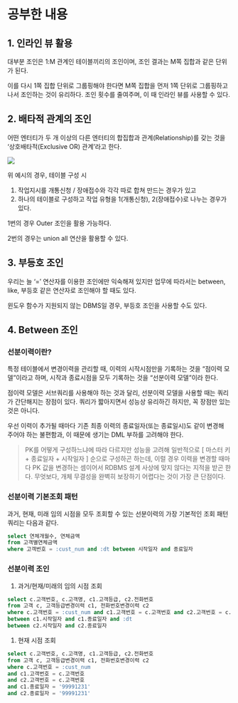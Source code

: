 # 공부한 내용

## 1. 인라인 뷰 활용

대부분 조인은 1:M 관계인 테이블끼리의 조인이며, 조인 결과는 M쪽 집합과 같은 단위가 된다.

이를 다시 1쪽 집합 단위로 그룹핑해야 한다면 M쪽 집합을 먼저 1쪽 단위로 그룹핑하고 나서 조인하는 것이 유리하다. 조인 횟수를 줄여주며, 이 때 인라인 뷰를 사용할 수 있다.

## 2. 배타적 관계의 조인

어떤 엔터티가 두 개 이상의 다른 엔터티의 합집합과 관계(Relationship)를 갖는 것을 ‘상호배타적(Exclusive OR) 관계’라고 한다.

![](https://dataonair.or.kr/publishing/img/knowledge/SQL_362.jpg)

위 예시의 경우, 테이블 구성 시

1. 작업지시를 개통신청 / 장애접수와 각각 따로 합쳐 만드는 경우가 있고
2. 하나의 테이블로 구성하고 작업 유형을 1(개통신청), 2(장애접수)로 나누는 경우가 있다.

1번의 경우 Outer 조인을 활용 가능하다.

2번의 경우는 union all 연산을 활용할 수 있다.

## 3. 부등호 조인

우리는 늘 ‘=’ 연산자를 이용한 조인에만 익숙해져 있지만 업무에 따라서는 between, like, 부등호 같은 연산자로 조인해야 할 때도 있다.

윈도우 함수가 지원되지 않는 DBMS일 경우, 부등호 조인을 사용할 수도 있다.

## 4. Between 조인

### 선분이력이란?

특정 테이블에서 변경이력을 관리할 때, 이력의 시작시점만을 기록하는 것을 “점이력 모델”이라고 하며, 시작과 종료시점을 모두 기록하는 것을 “선분이력 모델”이라 한다.

점이력 모델은 서브쿼리를 사용해야 하는 것과 달리, 선분이력 모델을 사용할 때는 쿼리가 간단해지는 장점이 있다. 쿼리가 짧아지면서 성능상 유리하긴 하지만, 꼭 장점만 있는 것은 아니다.

우선 이력이 추가될 때마다 기존 최종 이력의 종료일자(또는 종료일시)도 같이 변경해 주어야 하는 불편함과, 이 때문에 생기는 DML 부하를 고려해야 한다.

> PK를 어떻게 구성하느냐에 따라 다르지만 성능을 고려해 일반적으로 [ 마스터 키 + 종료일자 + 시작일자 ] 순으로 구성하곤 하는데, 이럴 경우 이력을 변경할 때마다 PK 값을 변경하는 셈이어서 RDBMS 설계 사상에 맞지 않다는 지적을 받곤 한다. 무엇보다, 개체 무결성을 완벽히 보장하기 어렵다는 것이 가장 큰 단점이다.
>

### 선분이력 기본조회 패턴

과거, 현재, 미래 임의 시점을 모두 조회할 수 있는 선분이력의 가장 기본적인 조회 패턴 쿼리는 다음과 같다.

```sql
select 연체개월수, 연체금액 
from 고객별연체금액 
where 고객번호 = :cust_num and :dt between 시작일자 and 종료일자
```

### 선분이력 조인

1. 과거/현재/미래의 임의 시점 조회

```sql
select c.고객번호, c.고객명, c1.고객등급, c2.전화번호 
from 고객 c, 고객등급변경이력 c1, 전화번호변경이력 c2 
where c.고객번호 = :cust_num and c1.고객번호 = c.고객번호 and c2.고객번호 = c.고객번호 and :dt 
between c1.시작일자 and c1.종료일자 and :dt 
between c2.시작일자 and c2.종료일자
```

1. 현재 시점 조회

```sql
select c.고객번호, c.고객명, c1.고객등급, c2.전화번호 
from 고객 c, 고객등급변경이력 c1, 전화번호변경이력 c2 
where c.고객번호 = :cust_num 
and c1.고객번호 = c.고객번호 
and c2.고객번호 = c.고객번호 
and c1.종료일자 = '99991231' 
and c2.종료일자 = '99991231'
```






